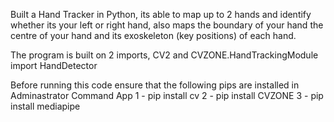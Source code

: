 Built a Hand Tracker in Python, its able to map up to 2 hands and identify whether its your left or right hand, also maps the boundary of your hand the centre of your hand and its exoskeleton (key positions) of each hand.

The program is built on 2 imports, CV2 and CVZONE.HandTrackingModule import HandDetector

Before running this code ensure that the following pips are installed in Adminastrator Command App
1 - pip install cv
2 - pip install CVZONE
3 - pip install mediapipe

